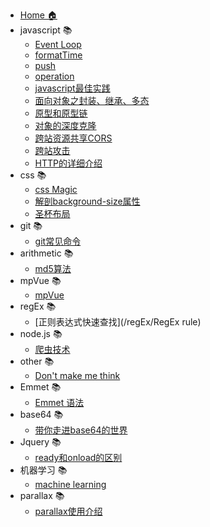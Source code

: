 * [Home 🏠](/README)
* javascript 📚
    * [Event Loop](/javascript/EventLoop)
    * [formatTime](/javascript/formatTime)
    * [push](/javascript/push)
    * [operation](/javascript/operation)
    * [javascript最佳实践](/javascript/practice)
    * [面向对象之封装、继承、多态](/javascript/oo)
    * [原型和原型链](/javascript/prototype)
    * [对象的深度克隆](/javascript/clone)
    * [跨站资源共享CORS](/javascript/cors)
    * [跨站攻击](/javascript/cross)
    * [HTTP的详细介绍](/javascript/http.md)
* css 📚
    * [css Magic](/css/cssMagic)
    * [解剖background-size属性](/css/background-size)
    * [圣杯布局](/css/grail)
* git 📚
    * [git常见命令](/git/git)
* arithmetic 📚
    * [md5算法](/arithmetic/md5)
* mpVue 📚
    * [mpVue](/mpVue/mpVue)
* regEx 📚
    * [正则表达式快速查找](/regEx/RegEx rule)
* node.js 📚
    * [爬虫技术](/node.js/crawler)
* other 📚
    * [Don't make me think](/other/link)
* Emmet 📚
    * [Emmet 语法](/Emmet/link)
* base64 📚
    * [带你走进base64的世界](/base64/link)
* Jquery 📚
    * [ready和onload的区别](/jquery/ready)
* 机器学习 📚
    * [machine learning](/machineLearing/link)
* parallax 📚
    * [parallax使用介绍](/parallax/link)